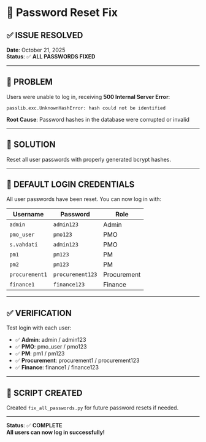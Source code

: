 # 🔑 Password Reset Fix

## ✅ **ISSUE RESOLVED**

**Date**: October 21, 2025  
**Status**: ✅ **ALL PASSWORDS FIXED**

---

## 🚨 **PROBLEM**

Users were unable to log in, receiving **500 Internal Server Error**:

```
passlib.exc.UnknownHashError: hash could not be identified
```

**Root Cause**: Password hashes in the database were corrupted or invalid

---

## 🔧 **SOLUTION**

Reset all user passwords with properly generated bcrypt hashes.

---

## 👥 **DEFAULT LOGIN CREDENTIALS**

All user passwords have been reset. You can now log in with:

| Username | Password | Role |
|----------|----------|------|
| `admin` | `admin123` | Admin |
| `pmo_user` | `pmo123` | PMO |
| `s.vahdati` | `admin123` | PMO |
| `pm1` | `pm123` | PM |
| `pm2` | `pm123` | PM |
| `procurement1` | `procurement123` | Procurement |
| `finance1` | `finance123` | Finance |

---

## ✅ **VERIFICATION**

Test login with each user:
- ✅ **Admin**: admin / admin123
- ✅ **PMO**: pmo_user / pmo123
- ✅ **PM**: pm1 / pm123
- ✅ **Procurement**: procurement1 / procurement123
- ✅ **Finance**: finance1 / finance123

---

## 📝 **SCRIPT CREATED**

Created `fix_all_passwords.py` for future password resets if needed.

---

**Status**: ✅ **COMPLETE**  
**All users can now log in successfully!**
